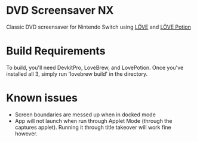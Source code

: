 
# DVD Screensaver NX    

Classic DVD screensaver for Nintendo Switch using [LÖVE](https://github.com/love2d/love) and [LÖVE Potion](https://github.com/lovebrew/lovepotion)

# Build Requirements

To build, you'll need DevkitPro, LoveBrew, and LovePotion. Once you've installed all 3, simply run 'lovebrew build' in the directory.

# Known issues

- Screen boundaries are messed up when in docked mode
- App will not launch when run through Applet Mode (through the captures applet). Running it through title takeover will work fine however.